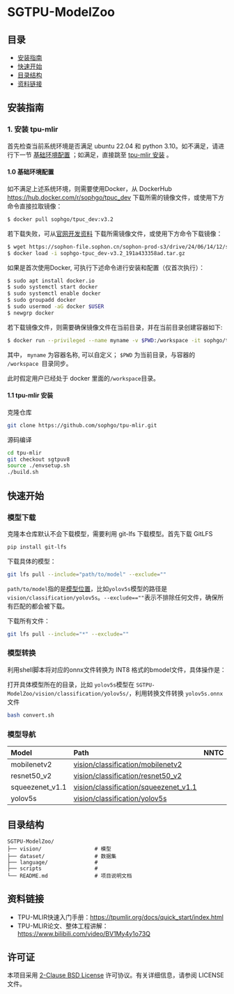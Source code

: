 # SGTPU-ModelZoo

## 目录
- [安装指南](#安装指南)
- [快速开始](#快速开始)
- [目录结构](#目录结构)
- [资料链接](#资料链接)


## 安装指南
### 1. 安装 tpu-mlir
首先检查当前系统环境是否满足 ubuntu 22.04 和 python 3.10。如不满足，请进行下一节 [基础环境配置](#10-基础环境配置) ；如满足，直接跳至 [tpu-mlir 安装](#11-tpu-mlir-安装) 。
#### 1.0 基础环境配置
如不满足上述系统环境，则需要使用Docker，从 DockerHub https://hub.docker.com/r/sophgo/tpuc_dev 下载所需的镜像文件，或使用下方命令直接拉取镜像：

```bash
$ docker pull sophgo/tpuc_dev:v3.2
```
若下载失败，可从[官网开发资料](https://developer.sophgo.com/site/index/material/86/all.html) 下载所需镜像文件，或使用下方命令下载镜像：
```bash
$ wget https://sophon-file.sophon.cn/sophon-prod-s3/drive/24/06/14/12/sophgo-tpuc_dev-v3.2_191a433358ad.tar.gz
$ docker load -i sophgo-tpuc_dev-v3.2_191a433358ad.tar.gz
```
如果是首次使用Docker, 可执行下述命令进行安装和配置（仅首次执行）：
```bash
$ sudo apt install docker.io
$ sudo systemctl start docker
$ sudo systemctl enable docker
$ sudo groupadd docker
$ sudo usermod -aG docker $USER
$ newgrp docker
```
若下载镜像文件，则需要确保镜像文件在当前目录，并在当前目录创建容器如下:
```bash
$ docker run --privileged --name myname -v $PWD:/workspace -it sophgo/tpuc_dev:v3.2
```
其中， ```myname``` 为容器名称, 可以自定义； ```$PWD``` 为当前目录，与容器的 ```/workspace ```目录同步。

此时假定用户已经处于 docker 里面的```/workspace```目录。

#### 1.1 tpu-mlir 安装

克隆仓库
```bash
git clone https://github.com/sophgo/tpu-mlir.git
```
源码编译
```bash
cd tpu-mlir
git checkout sgtpuv8
source ./envsetup.sh
./build.sh
```



## 快速开始

### 模型下载
克隆本仓库默认不会下载模型，需要利用 git-lfs 下载模型。首先下载 GitLFS
```bash
pip install git-lfs
```
下载具体的模型：
```bash
git lfs pull --include="path/to/model" --exclude=""
```
```path/to/model```指的是[模型位置](#模型导航)，比如```yolov5s```模型的路径是 ```vision/classification/yolov5s```。```--exclude==""```表示不排除任何文件，确保所有匹配的都会被下载。

下载所有文件：
```bash
git lfs pull --include="*" --exclude=""
```

### 模型转换

利用shell脚本将对应的onnx文件转换为 INT8 格式的bmodel文件，具体操作是：

打开具体模型所在的目录，比如 ```yolov5s```模型在 ```SGTPU-ModelZoo/vision/classification/yolov5s/```，利用转换文件转换 ```yolov5s.onnx``` 文件
```bash
bash convert.sh
```


### 模型导航
|Model                            |Path                                                                                                  |NNTC                |MLIR                |
|:-                               |:-                                                                                                    |:-                  |:-                  |
|mobilenetv2                          |[vision/classification/mobilenetv2](vision/classification/mobilenetv2)                            |                    |                    |
|resnet50_v2                          |[vision/classification/resnet50_v2](vision/classification/resnet50_v2)                            |                    |                    |
|squeezenet_v1.1             |[vision/classification/squeezenet_v1.1](vision/classification/squeezenet_v1.1)  |                    |                    |
|yolov5s                              |[vision/classification/yolov5s](vision/classification/yolov5s)                                    |                    |                    |


## 目录结构
```
SGTPU-ModelZoo/
├── vision/                 # 模型
├── dataset/                # 数据集
├── language/               #
├── scripts                 #
└── README.md               # 项目说明文档
```

## 资料链接

* TPU-MLIR快速入门手册：https://tpumlir.org/docs/quick_start/index.html
* TPU-MLIR论文、整体工程讲解：https://www.bilibili.com/video/BV1My4y1o73Q

## 许可证

本项目采用 [2-Clause BSD License](LICENSE) 许可协议。有关详细信息，请参阅 LICENSE 文件。


